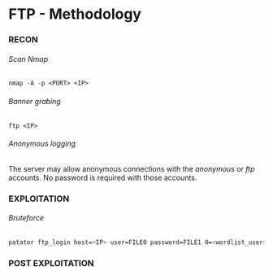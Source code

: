 # FTP - Methodology

### RECON

###### Scan Nmap
`nmap -A -p <PORT> <IP>`

###### Banner grabing
`ftp <IP>`

###### Anonymous logging
The server may allow anonymous connections with the *anonymous* or *ftp*
accounts.
No password is required with those accounts.

### EXPLOITATION

###### Bruteforce

```bash
patator ftp_login host=<IP> user=FILE0 password=FILE1 0=<wordlist_user> 1=<wordlist_password> -x ignore:mesg='Login incorrect.' -x ignore:mesg='User cannot log in.' -x ignore,reset,retry:code=500
```

### POST EXPLOITATION
